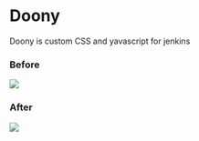 # Doony

Doony is custom CSS and yavascript for jenkins

### Before

<img src="https://api.monosnap.com/image/download?id=XKLAxd0tYZWgWH0GKyWpccQny" />

### After

<img src="https://api.monosnap.com/image/download?id=1EtvFL8big82scpHHmSXQHOhS" />
